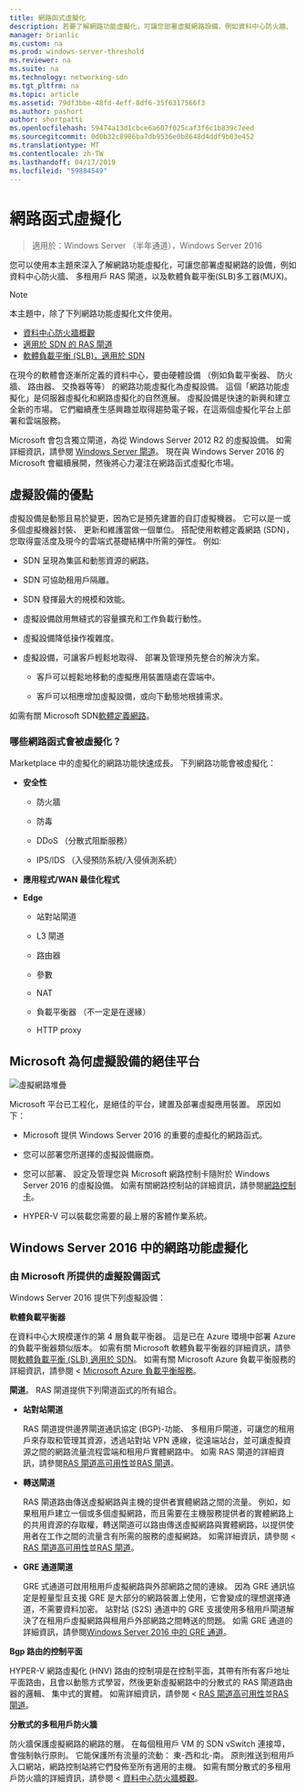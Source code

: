 ```yaml
---
title: 網路函式虛擬化
description: 若要了解網路功能虛擬化，可讓您部署虛擬網路設備，例如資料中心防火牆、 多租用戶 RAS 閘道和軟體負載平衡 (SLB) Windows Server 2016 中，您可以使用本主題。
manager: brianlic
ms.custom: na
ms.prod: windows-server-threshold
ms.reviewer: na
ms.suite: na
ms.technology: networking-sdn
ms.tgt_pltfrm: na
ms.topic: article
ms.assetid: 79df3bbe-48fd-4eff-8df6-35f6317566f3
ms.author: pashort
author: shortpatti
ms.openlocfilehash: 59474a13d1cbce6a607f025caf3f6c1b839c7eed
ms.sourcegitcommit: 0d0b32c8986ba7db9536e0b8648d4ddf9b03e452
ms.translationtype: MT
ms.contentlocale: zh-TW
ms.lasthandoff: 04/17/2019
ms.locfileid: "59884549"
---
```

# <a name="network-function-virtualization"></a>網路函式虛擬化

>適用於：Windows Server （半年通道），Windows Server 2016

您可以使用本主題來深入了解網路功能虛擬化，可讓您部署虛擬網路的設備，例如資料中心防火牆、 多租用戶 RAS 閘道，以及軟體負載平衡\(SLB\)多工器\(MUX\)。
  
>[!NOTE]  
>本主題中，除了下列網路功能虛擬化文件使用。  
> - [資料中心防火牆概觀](../../../sdn/technologies/network-function-virtualization/../../../sdn/technologies/network-function-virtualization/Datacenter-Firewall-Overview.md)  
> - [適用於 SDN 的 RAS 閘道](../../../sdn/technologies/network-function-virtualization/RAS-Gateway-for-SDN.md)  
> - [軟體負載平衡 (SLB)，適用於 SDN](../../../sdn/technologies/network-function-virtualization/Software-Load-Balancing--SLB--for-SDN.md)  
  
在現今的軟體會逐漸所定義的資料中心，要由硬體設備 （例如負載平衡器、 防火牆、 路由器、 交換器等等） 的網路功能虛擬化為虛擬設備。 這個「網路功能虛擬化」是伺服器虛擬化和網路虛擬化的自然進展。 虛擬設備是快速的新興和建立全新的市場。 它們繼續產生感興趣並取得趨勢電子報，在這兩個虛擬化平台上部署和雲端服務。  
  
Microsoft 會包含獨立閘道，為從 Windows Server 2012 R2 的虛擬設備。 如需詳細資訊，請參閱 [Windows Server 閘道](https://technet.microsoft.com/library/dn313101.aspx)。 現在與 Windows Server 2016 的 Microsoft 會繼續展開，然後將心力灌注在網路函式虛擬化市場。  
  
## <a name="virtual-appliance-benefits"></a>虛擬設備的優點  
虛擬設備是動態且易於變更，因為它是預先建置的自訂虛擬機器。 它可以是一或多個虛擬機器封裝、 更新和維護當做一個單位。 搭配使用軟體定義網路 (SDN)，您取得靈活度及現今的雲端式基礎結構中所需的彈性。 例如:   
  
-   SDN 呈現為集區和動態資源的網路。  
  
-   SDN 可協助租用戶隔離。  
  
-   SDN 發揮最大的規模和效能。  
  
-   虛擬設備啟用無縫式的容量擴充和工作負載行動性。  
  
-   虛擬設備降低操作複雜度。  
  
-   虛擬設備，可讓客戶輕鬆地取得、 部署及管理預先整合的解決方案。  
  
    -   客戶可以輕鬆地移動的虛擬應用裝置隨處在雲端中。  
  
    -   客戶可以相應增加虛擬設備，或向下動態地根據需求。  
  
如需有關 Microsoft SDN[軟體定義網路](https://technet.microsoft.com/windows-server-docs/networking/sdn/software-defined-networking--sdn-)。  
  
### <a name="what-network-functions-are-being-virtualized"></a>哪些網路函式會被虛擬化？  
Marketplace 中的虛擬化的網路功能快速成長。 下列網路功能會被虛擬化：  
  
-   **安全性**  
  
    -   防火牆  
  
    -   防毒  
  
    -   DDoS （分散式阻斷服務）  
  
    -   IPS/IDS （入侵預防系統/入侵偵測系統）  
  
-   **應用程式/WAN 最佳化程式**  
  
-   **Edge**  
  
    -   站對站閘道  
  
    -   L3 閘道  
  
    -   路由器  
  
    -   參數  
  
    -   NAT  
  
    -   負載平衡器 （不一定是在邊緣）  
  
    -   HTTP proxy  
  
## <a name="why-microsoft-is-a-great-platform-for-virtual-appliances"></a>Microsoft 為何虛擬設備的絕佳平台  
![虛擬網路堆疊](../../../media/Network-Function-Virtualization/Microsoft-Network-Function-Virtualization.png)  
  
Microsoft 平台已工程化，是絕佳的平台，建置及部署虛擬應用裝置。 原因如下：  
  
-   Microsoft 提供 Windows Server 2016 的重要的虛擬化的網路函式。  
  
-   您可以部署您所選擇的虛擬設備廠商。  
  
-   您可以部署、 設定及管理您與 Microsoft 網路控制卡隨附於 Windows Server 2016 的虛擬設備。 如需有關網路控制站的詳細資訊，請參閱[網路控制卡](../../../sdn/technologies/network-controller/Network-Controller.md)。  
  
-   HYPER-V 可以裝載您需要的最上層的客體作業系統。  
  
## <a name="network-function-virtualization-in-windows-server-2016"></a>Windows Server 2016 中的網路功能虛擬化  
  
### <a name="virtual-appliances-functions-provided-by-microsoft"></a>由 Microsoft 所提供的虛擬設備函式  
Windows Server 2016 提供下列虛擬設備：  
  
**軟體負載平衡器**  
  
在資料中心大規模運作的第 4 層負載平衡器。 這是已在 Azure 環境中部署 Azure 的負載平衡器類似版本。 如需有關 Microsoft 軟體負載平衡器的詳細資訊，請參閱[軟體負載平衡 (SLB) 適用於 SDN](https://technet.microsoft.com/library/mt632286.aspx)。 如需有關 Microsoft Azure 負載平衡服務的詳細資訊，請參閱 < [Microsoft Azure 負載平衡服務](https://azure.microsoft.com/blog/2014/04/08/microsoft-azure-load-balancing-services/)。  
  
**閘道**。 RAS 閘道提供下列閘道函式的所有組合。  
  
-   **站對站閘道**  
  
    RAS 閘道提供邊界閘道通訊協定 (BGP)-功能、 多租用戶閘道，可讓您的租用戶來存取和管理其資源，透過站對站 VPN 連線，從遠端站台，並可讓虛擬資源之間的網路流量流程雲端和租用戶實體網路中。 如需 RAS 閘道的詳細資訊，請參閱[RAS 閘道高可用性](https://technet.microsoft.com/library/mt631692.aspx)並[RAS 閘道](https://technet.microsoft.com/library/mt626650.aspx)。  
  
-   **轉送閘道**  
  
    RAS 閘道路由傳送虛擬網路與主機的提供者實體網路之間的流量。 例如，如果租用戶建立一個或多個虛擬網路，而且需要在主機服務提供者的實體網路上的共用資源的存取權，轉送閘道可以路由傳送虛擬網路與實體網路，以提供使用者在工作之間的流量含有所需的服務的虛擬網路。 如需詳細資訊，請參閱 < [RAS 閘道高可用性](https://technet.microsoft.com/library/mt631692.aspx)並[RAS 閘道](https://technet.microsoft.com/library/mt626650.aspx)。  
  
-   **GRE 通道閘道**  
  
    GRE 式通道可啟用租用戶虛擬網路與外部網路之間的連線。 因為 GRE 通訊協定是輕量型且支援 GRE 是大部分的網路裝置上使用，它會變成的理想選擇通道，不需要資料加密。 站對站 (S2S) 通道中的 GRE 支援使用多租用戶閘道解決了在租用戶虛擬網路與租用戶外部網路之間轉送的問題。 如需 GRE 通道的詳細資訊，請參閱[Windows Server 2016 中的 GRE 通道](https://technet.microsoft.com/library/dn765485.aspx)。  
  
**Bgp 路由的控制平面**  
  
HYPER-V 網路虛擬化 (HNV) 路由的控制項是在控制平面，其帶有所有客戶地址平面路由，且會以動態方式學習，然後更新虛擬網路中的分散式的 RAS 閘道路由器的邏輯、 集中式的實體。 如需詳細資訊，請參閱 < [RAS 閘道高可用性](https://technet.microsoft.com/library/mt631692.aspx)並[RAS 閘道](https://technet.microsoft.com/library/mt626650.aspx)。  
  
**分散式的多租用戶防火牆**  
  
防火牆保護虛擬網路的網路的層。 在每個租用戶 VM 的 SDN vSwitch 連接埠，會強制執行原則。 它能保護所有流量的流動： 東-西和北-南。 原則推送到租用戶入口網站，網路控制站將它們發佈至所有適用的主機。 如需有關分散式的多租用戶防火牆的詳細資訊，請參閱 <<c0> [ 資料中心防火牆概觀](../../../sdn/technologies/network-function-virtualization/../../../sdn/technologies/network-function-virtualization/Datacenter-Firewall-Overview.md)。  
  


